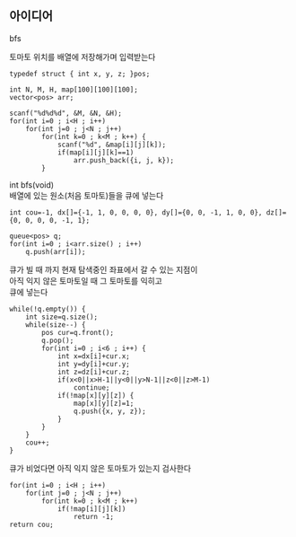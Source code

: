 ## 아이디어
bfs  
  
토마토 위치를 배열에 저장해가며 입력받는다
```
typedef struct { int x, y, z; }pos;

int N, M, H, map[100][100][100];
vector<pos> arr;

scanf("%d%d%d", &M, &N, &H);
for(int i=0 ; i<H ; i++)
	for(int j=0 ; j<N ; j++)
		for(int k=0 ; k<M ; k++) {
			scanf("%d", &map[i][j][k]);
			if(map[i][j][k]==1)
				arr.push_back({i, j, k});
		}
```
  
int bfs(void)  
배열에 있는 원소(처음 토마토)들을 큐에 넣는다
```
int cou=-1, dx[]={-1, 1, 0, 0, 0, 0}, dy[]={0, 0, -1, 1, 0, 0}, dz[]={0, 0, 0, 0, -1, 1};

queue<pos> q;
for(int i=0 ; i<arr.size() ; i++)
	q.push(arr[i]);
```
큐가 빌 때 까지 현재 탐색중인 좌표에서 갈 수 있는 지점이  
아직 익지 않은 토마토일 때 그 토마토를 익히고  
큐에 넣는다
```
while(!q.empty()) {
	int size=q.size();
	while(size--) {
		pos cur=q.front();
		q.pop();
		for(int i=0 ; i<6 ; i++) {
			int x=dx[i]+cur.x;
			int y=dy[i]+cur.y;
			int z=dz[i]+cur.z;
			if(x<0||x>H-1||y<0||y>N-1||z<0||z>M-1)
				continue;
			if(!map[x][y][z]) {
				map[x][y][z]=1;
				q.push({x, y, z});
			}
		}
	}
	cou++;
}
```
큐가 비었다면 아직 익지 않은 토마토가 있는지 검사한다
```
for(int i=0 ; i<H ; i++)
	for(int j=0 ; j<N ; j++)
		for(int k=0 ; k<M ; k++)
			if(!map[i][j][k])
				return -1;
return cou;
```
